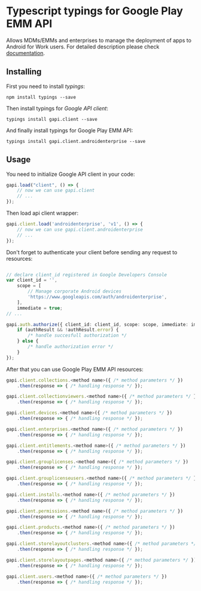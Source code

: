 # Typescript typings for Google Play EMM API
Allows MDMs/EMMs and enterprises to manage the deployment of apps to Android for Work users.
For detailed description please check [documentation](https://developers.google.com/android/work/play/emm-api).

## Installing

First you need to install *typings*:
```
npm install typings --save 
```

Then install typings for *Google API client*:
```
typings install gapi.client --save 
```

And finally install typings for Google Play EMM API:
```
typings install gapi.client.androidenterprise --save 
```

## Usage

You need to initialize Google API client in your code:
```typescript
gapi.load("client", () => { 
    // now we can use gapi.client
    // ... 
});
```

Then load api client wrapper:
```typescript
gapi.client.load('androidenterprise', 'v1', () => {
    // now we can use gapi.client.androidenterprise
    // ... 
});
```

Don't forget to authenticate your client before sending any request to resources:
```typescript

// declare client_id registered in Google Developers Console
var client_id = '',
    scope = [     
        // Manage corporate Android devices
        'https://www.googleapis.com/auth/androidenterprise',
    ],
    immediate = true;
// ...

gapi.auth.authorize({ client_id: client_id, scope: scope, immediate: immediate }, authResult => {
    if (authResult && !authResult.error) {
        /* handle succesfull authorization */
    } else {
        /* handle authorization error */
    }
});            
```

After that you can use Google Play EMM API resources:

```typescript
gapi.client.collections.<method name>({ /* method parameters */ })
    .then(response => { /* handling response */ });

gapi.client.collectionviewers.<method name>({ /* method parameters */ })
    .then(response => { /* handling response */ });

gapi.client.devices.<method name>({ /* method parameters */ })
    .then(response => { /* handling response */ });

gapi.client.enterprises.<method name>({ /* method parameters */ })
    .then(response => { /* handling response */ });

gapi.client.entitlements.<method name>({ /* method parameters */ })
    .then(response => { /* handling response */ });

gapi.client.grouplicenses.<method name>({ /* method parameters */ })
    .then(response => { /* handling response */ });

gapi.client.grouplicenseusers.<method name>({ /* method parameters */ })
    .then(response => { /* handling response */ });

gapi.client.installs.<method name>({ /* method parameters */ })
    .then(response => { /* handling response */ });

gapi.client.permissions.<method name>({ /* method parameters */ })
    .then(response => { /* handling response */ });

gapi.client.products.<method name>({ /* method parameters */ })
    .then(response => { /* handling response */ });

gapi.client.storelayoutclusters.<method name>({ /* method parameters */ })
    .then(response => { /* handling response */ });

gapi.client.storelayoutpages.<method name>({ /* method parameters */ })
    .then(response => { /* handling response */ });

gapi.client.users.<method name>({ /* method parameters */ })
    .then(response => { /* handling response */ });
```